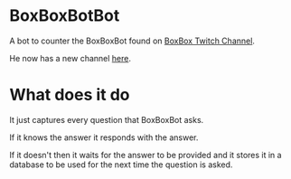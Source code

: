 # BoxBoxBotBot
A bot to counter the BoxBoxBot found on [BoxBox Twitch Channel](http://www.twitch.tv/flosd). 

He now has a new channel [here](https://www.twitch.tv/boxbox).

# What does it do
It just captures every question that BoxBoxBot asks. 

If it knows the answer it responds with the answer.

If it doesn't then it waits for the answer to be provided and it stores it in a database to be used for the next time the question is asked.
